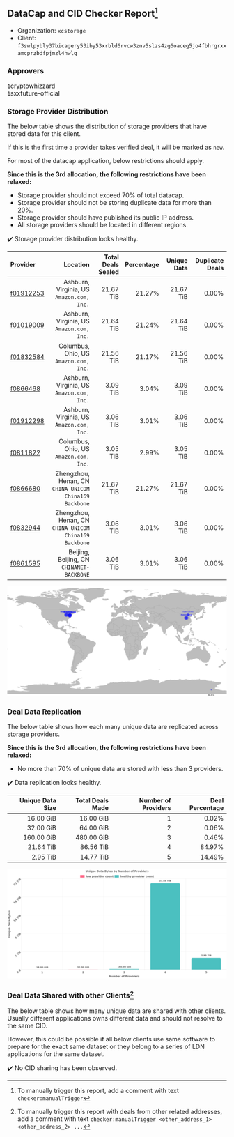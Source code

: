## DataCap and CID Checker Report[^1]
 - Organization: `xcstorage`
 - Client: `f3swlpybly37bicagery53iby53xrbld6rvcw3znv5slzs4zg6oaceg5jo4fbhrgrxxamcprzbdfpjmzl4hwlq`
### Approvers
`1`cryptowhizzard<br/>`1`sxxfuture-official


### Storage Provider Distribution
The below table shows the distribution of storage providers that have stored data for this client.

If this is the first time a provider takes verified deal, it will be marked as `new`.

For most of the datacap application, below restrictions should apply.

**Since this is the 3rd allocation, the following restrictions have been relaxed:**
 - Storage provider should not exceed 70% of total datacap.
 - Storage provider should not be storing duplicate data for more than 20%.
 - Storage provider should have published its public IP address.
 - All storage providers should be located in different regions.

✔️ Storage provider distribution looks healthy.

| Provider                                              |                                                  Location | Total Deals Sealed | Percentage | Unique Data | Duplicate Deals |
| :---------------------------------------------------- | --------------------------------------------------------: | -----------------: | ---------: | ----------: | --------------: |
| [f01912253](https://filfox.info/en/address/f01912253) |              Ashburn, Virginia, US<br/>`Amazon.com, Inc.` |          21.67 TiB |     21.27% |   21.67 TiB |           0.00% |
| [f01019009](https://filfox.info/en/address/f01019009) |              Ashburn, Virginia, US<br/>`Amazon.com, Inc.` |          21.64 TiB |     21.24% |   21.64 TiB |           0.00% |
| [f01832584](https://filfox.info/en/address/f01832584) |                 Columbus, Ohio, US<br/>`Amazon.com, Inc.` |          21.56 TiB |     21.17% |   21.56 TiB |           0.00% |
| [f0866468](https://filfox.info/en/address/f0866468)   |              Ashburn, Virginia, US<br/>`Amazon.com, Inc.` |           3.09 TiB |      3.04% |    3.09 TiB |           0.00% |
| [f01912298](https://filfox.info/en/address/f01912298) |              Ashburn, Virginia, US<br/>`Amazon.com, Inc.` |           3.06 TiB |      3.01% |    3.06 TiB |           0.00% |
| [f0811822](https://filfox.info/en/address/f0811822)   |                 Columbus, Ohio, US<br/>`Amazon.com, Inc.` |           3.05 TiB |      2.99% |    3.05 TiB |           0.00% |
| [f0866680](https://filfox.info/en/address/f0866680)   | Zhengzhou, Henan, CN<br/>`CHINA UNICOM China169 Backbone` |          21.67 TiB |     21.27% |   21.67 TiB |           0.00% |
| [f0832944](https://filfox.info/en/address/f0832944)   | Zhengzhou, Henan, CN<br/>`CHINA UNICOM China169 Backbone` |           3.06 TiB |      3.01% |    3.06 TiB |           0.00% |
| [f0861595](https://filfox.info/en/address/f0861595)   |              Beijing, Beijing, CN<br/>`CHINANET-BACKBONE` |           3.06 TiB |      3.01% |    3.06 TiB |           0.00% |

<img src="https://raw.githubusercontent.com/data-preservation-programs/filplus-checker-assets/main/filecoin-project/filecoin-plus-large-datasets/issues/2088/1708652146529.png"/>

### Deal Data Replication
The below table shows how each many unique data are replicated across storage providers.


**Since this is the 3rd allocation, the following restrictions have been relaxed:**
- No more than 70% of unique data are stored with less than 3 providers.

✔️ Data replication looks healthy.

| Unique Data Size | Total Deals Made | Number of Providers | Deal Percentage |
| ---------------: | ---------------: | ------------------: | --------------: |
|        16.00 GiB |        16.00 GiB |                   1 |           0.02% |
|        32.00 GiB |        64.00 GiB |                   2 |           0.06% |
|       160.00 GiB |       480.00 GiB |                   3 |           0.46% |
|        21.64 TiB |        86.56 TiB |                   4 |          84.97% |
|         2.95 TiB |        14.77 TiB |                   5 |          14.49% |

<img src="https://raw.githubusercontent.com/data-preservation-programs/filplus-checker-assets/main/filecoin-project/filecoin-plus-large-datasets/issues/2088/1708652147125.png"/>

### Deal Data Shared with other Clients[^3]
The below table shows how many unique data are shared with other clients.
Usually different applications owns different data and should not resolve to the same CID.

However, this could be possible if all below clients use same software to prepare for the exact same dataset or they belong to a series of LDN applications for the same dataset.

✔️ No CID sharing has been observed.

[^1]: To manually trigger this report, add a comment with text `checker:manualTrigger`

[^2]: Deals from those addresses are combined into this report as they are specified with `checker:manualTrigger`

[^3]: To manually trigger this report with deals from other related addresses, add a comment with text `checker:manualTrigger <other_address_1> <other_address_2> ...`
